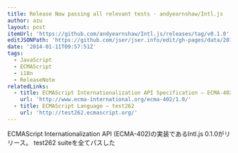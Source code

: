 ```yaml
---
title: Release Now passing all relevant tests · andyearnshaw/Intl.js
author: azu
layout: post
itemUrl: 'https://github.com/andyearnshaw/Intl.js/releases/tag/v0.1.0'
editJSONPath: 'https://github.com/jser/jser.info/edit/gh-pages/data/2014/01/index.json'
date: '2014-01-11T09:57:51Z'
tags:
  - JavaScript
  - ECMAScript
  - i18n
  - ReleaseNote
relatedLinks:
  - title: ECMAScript Internationalization API Specification – ECMA-402 Edition 1.0
    url: 'http://www.ecma-international.org/ecma-402/1.0/'
  - title: ECMAScript Language – test262
    url: 'http://test262.ecmascript.org/'
---
```

ECMAScript Internationalization API (ECMA-402)の実装であるIntl.js 0.1.0がリリース。
test262 suiteを全てパスした
